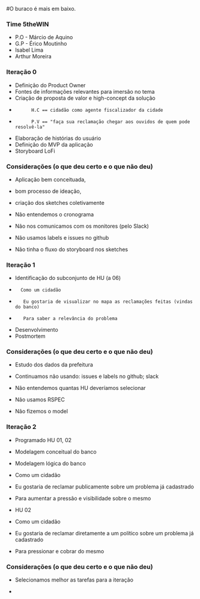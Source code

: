 #O buraco é mais em baixo.

### Time 5theWIN
* P.O - Márcio de Aquino
* G.P - Érico Moutinho
* Isabel Lima 
* Arthur Moreira

### Iteração 0
* Definição do Product Owner
* Fontes de informações relevantes para imersão no tema
* Criação de proposta de valor e high-concept da solução
*           H.C == cidadão como agente fiscalizador da cidade
*           P.V == "faça sua reclamação chegar aos ouvidos de quem pode resolvê-la"
* Elaboração de histórias do usuário 
* Definição do MVP da aplicação
* Storyboard LoFi

### Considerações (o que deu certo e o que não deu)
* Aplicação bem conceituada, 
* bom processo de ideação, 
* criação dos sketches coletivamente

* Não entendemos o cronograma
* Não nos comunicamos com os monitores (pelo Slack)
* Não usamos labels e issues no github
* Não tinha o fluxo do storyboard nos sketches


### Iteração 1
* Identificação do subconjunto de HU (a 06)
*       Como um cidadão
*        Eu gostaria de visualizar no mapa as reclamações feitas (vindas do banco)
*        Para saber a relevância do problema
* Desenvolvimento
* Postmortem

### Considerações (o que deu certo e o que não deu)
* Estudo dos dados da prefeitura

* Continuamos não usando: issues e labels no github; slack
* Não entendemos quantas HU deveríamos selecionar
* Não usamos RSPEC
* Não fizemos o model



 
### Iteração 2
* Programado HU 01, 02
* Modelagem conceitual do banco
* Modelagem lógica do banco
* Como um cidadão
* Eu gostaria de reclamar publicamente sobre um problema já cadastrado
* Para aumentar a pressão e visibilidade sobre o mesmo

* HU 02
* Como um cidadão
* Eu gostaria de reclamar diretamente a um político sobre um problema já cadastrado 
* Para pressionar e cobrar do mesmo

### Considerações (o que deu certo e o que não deu)
* Selecionamos melhor as tarefas para a iteração

* 
